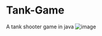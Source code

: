 # Tank-Game
A tank shooter game in java
![image](https://github.com/user-attachments/assets/660e29f0-3e30-481c-97cb-86b9a631b799)
